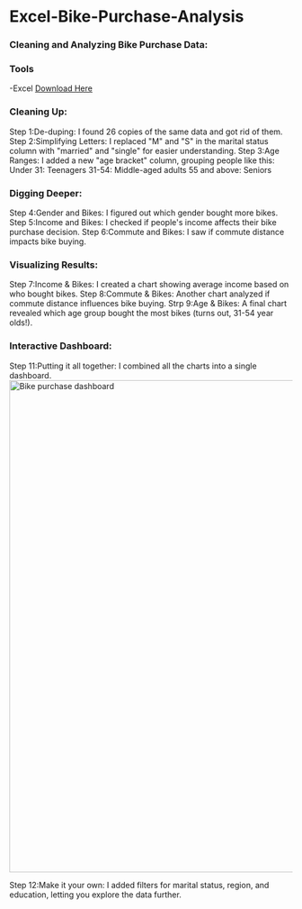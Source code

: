# Excel-Bike-Purchase-Analysis
### Cleaning and Analyzing Bike Purchase Data:
### Tools
-Excel
[Download Here](https://www.microsoft.com/en-us/microsoft-365/excel)
### Cleaning Up:

Step 1:De-duping: I found 26 copies of the same data and got rid of them.
Step 2:Simplifying Letters: I replaced "M" and "S" in the marital status column with "married" and "single" for easier understanding.
Step 3:Age Ranges: I added a new "age bracket" column, grouping people like this:
Under 31: Teenagers
31-54: Middle-aged adults
55 and above: Seniors
### Digging Deeper:

Step 4:Gender and Bikes: I figured out which gender bought more bikes.
Step 5:Income and Bikes: I checked if people's income affects their bike purchase decision.
Step 6:Commute and Bikes: I saw if commute distance impacts bike buying.
### Visualizing Results:

Step 7:Income & Bikes: I created a chart showing average income based on who bought bikes.
Step 8:Commute & Bikes: Another chart analyzed if commute distance influences bike buying.
Strp 9:Age & Bikes: A final chart revealed which age group bought the most bikes (turns out, 31-54 year olds!).
### Interactive Dashboard:

Step 11:Putting it all together: I combined all the charts into a single dashboard.
<img width="874" alt="Bike purchase dashboard" src="https://github.com/Patience-Yayok/Excel-Bike-Purchase-Analysis/assets/158599025/b37b4be9-00c7-4b16-9730-bab81415bf1c">

Step 12:Make it your own: I added filters for marital status, region, and education, letting you explore the data further.
